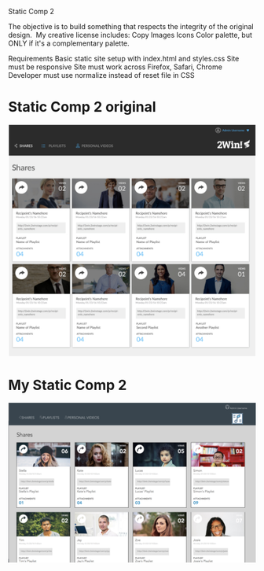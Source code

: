 Static Comp 2

The objective is to build something that respects the integrity of the original design. 
My creative license includes:
Copy
Images
Icons
Color palette, but ONLY if it's a complementary palette.

Requirements
Basic static site setup with index.html and styles.css
Site must be responsive
Site must work across Firefox, Safari, Chrome
Developer must use normalize instead of reset file in CSS



<h1>Static Comp 2 original</h1>
<img src="images/project-screenshot.png">

<h1>My Static Comp 2</h1>
<img src="images/mh-screenshot.png">